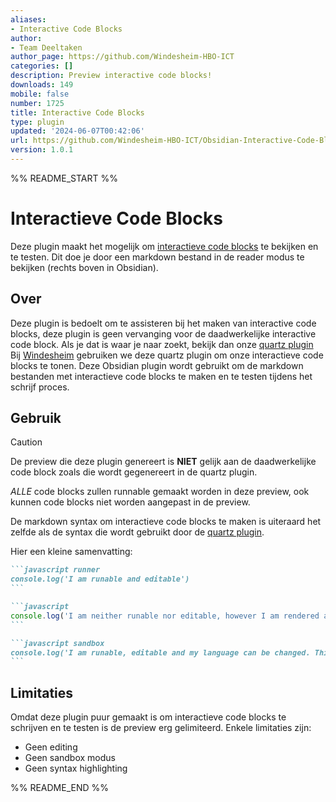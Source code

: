 ```yaml
---
aliases:
- Interactive Code Blocks
author:
- Team Deeltaken
author_page: https://github.com/Windesheim-HBO-ICT
categories: []
description: Preview interactive code blocks!
downloads: 149
mobile: false
number: 1725
title: Interactive Code Blocks
type: plugin
updated: '2024-06-07T00:42:06'
url: https://github.com/Windesheim-HBO-ICT/Obsidian-Interactive-Code-Block-Plugin
version: 1.0.1
---
```


%% README_START %%

# Interactieve Code Blocks

Deze plugin maakt het mogelijk om 
[interactieve code blocks](https://github.com/windesheim-hbo-ict/deeltaken) 
te bekijken en te testen. Dit doe je door een markdown bestand in de reader 
modus te bekijken (rechts boven in Obsidian).

## Over
Deze plugin is bedoelt om te assisteren bij het maken van interactive code 
blocks, deze plugin is geen vervanging voor de daadwerkelijke interactive code 
block. Als je dat is waar je naar zoekt, bekijk dan onze [quartz plugin](https://github.com/Windesheim-HBO-ICT/Leertaken/blob/main/quartz/quartz/plugins/transformers/codeRunner.ts)
Bij [Windesheim](https://windesheim.nl) gebruiken we deze quartz plugin om onze 
interactieve code blocks te tonen. Deze Obsidian plugin wordt gebruikt om de 
markdown bestanden met interactieve code blocks te maken en te testen tijdens 
het schrijf proces.

## Gebruik
> [!CAUTION]    
> De preview die deze plugin genereert is **NIET** gelijk aan de daadwerkelijke 
> code block zoals die wordt gegenereert in de quartz plugin.
>
> *ALLE* code blocks zullen runnable gemaakt worden in deze preview, ook kunnen 
> code blocks niet worden aangepast in de preview.


De markdown syntax om interactieve code blocks te maken is uiteraard het zelfde 
als de syntax die wordt gebruikt door de [quartz plugin](https://github.com/Windesheim-HBO-ICT/Leertaken/blob/main/quartz/quartz/plugins/transformers/codeRunner.ts). 

Hier een kleine samenvatting:

````md
```javascript runner
console.log('I am runable and editable')
```
````

````md
```javascript
console.log('I am neither runable nor editable, however I am rendered as a interactive code block')
```
````

````md
```javascript sandbox
console.log('I am runable, editable and my language can be changed. This is a whole world of possibilities!')
```
````

## Limitaties
Omdat deze plugin puur gemaakt is om interactieve code blocks te schrijven en 
te testen is de preview erg gelimiteerd. Enkele limitaties zijn:

- Geen editing
- Geen sandbox modus
- Geen syntax highlighting


%% README_END %%
